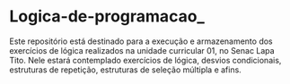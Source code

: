 # Logica-de-programacao_
Este repositório está destinado para a execução e armazenamento dos exercícios de lógica realizados na unidade curricular 01, no Senac Lapa Tito. Nele estará contemplado exercícios de lógica, desvios condicionais, estruturas de repetição, estruturas de seleção múltipla e afins.

